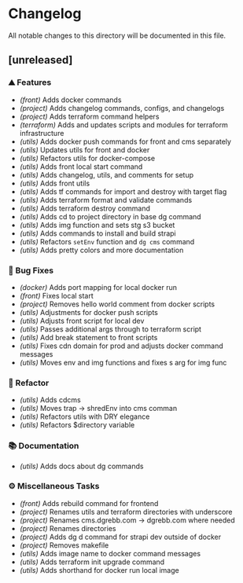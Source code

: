 # Changelog

All notable changes to this directory will be documented in this file.

## [unreleased]

### ⛰️  Features

- *(front)* Adds docker commands
- *(project)* Adds changelog commands, configs, and changelogs
- *(project)* Adds terraform command helpers
- *(terraform)* Adds and updates scripts and modules for terraform infrastructure
- *(utils)* Adds docker push commands for front and cms separately
- *(utils)* Updates utils for front and docker
- *(utils)* Refactors utils for docker-compose
- *(utils)* Adds front local start command
- *(utils)* Adds changelog, utils, and comments for setup
- *(utils)* Adds front utils
- *(utils)* Adds tf commands for import and destroy with target flag
- *(utils)* Adds terraform format and validate commands
- *(utils)* Adds terraform destroy command
- *(utils)* Adds cd to project directory in base dg command
- *(utils)* Adds img function and sets stg s3 bucket
- *(utils)* Adds commands to install and build strapi
- *(utils)* Refactors `setEnv` function and `dg cms` command
- *(utils)* Adds pretty colors and more documentation

### 🐛 Bug Fixes

- *(docker)* Adds port mapping for local docker run
- *(front)* Fixes local start
- *(project)* Removes hello world comment from docker scripts
- *(utils)* Adjustments for docker push scripts
- *(utils)* Adjusts front script for local dev
- *(utils)* Passes additional args through to terraform script
- *(utils)* Add break statement to front scripts
- *(utils)* Fixes cdn domain for prod and adjusts docker command messages
- *(utils)* Moves env and img functions and fixes s arg for img func

### 🚜 Refactor

- *(utils)* Adds cdcms
- *(utils)* Moves trap -> shredEnv into cms comman
- *(utils)* Refactors utils with DRY elegance
- *(utils)* Refactors $directory variable

### 📚 Documentation

- *(utils)* Adds docs about dg commands

### ⚙️ Miscellaneous Tasks

- *(front)* Adds rebuild command for frontend
- *(project)* Renames utils and terraform directories with underscore
- *(project)* Renames cms.dgrebb.com -> dgrebb.com where needed
- *(project)* Renames directories
- *(project)* Adds dg d command for strapi dev outside of docker
- *(project)* Removes makefile
- *(utils)* Adds image name to docker command messages
- *(utils)* Adds terraform init upgrade command
- *(utils)* Adds shorthand for docker run local image

<!-- generated by git-cliff -->

